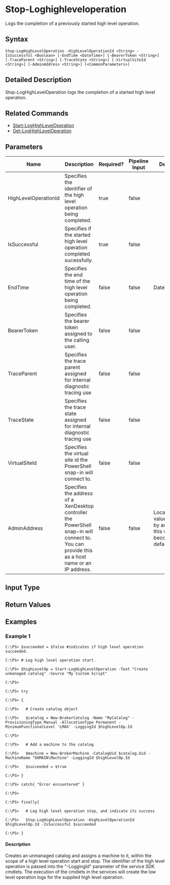 ﻿
# Stop-Loghighleveloperation
Logs the completion of a previously started high level operation.
## Syntax

```
Stop-LogHighLevelOperation -HighLevelOperationId <String> -IsSuccessful <Boolean> [-EndTime <DateTime>] [-BearerToken <String>] [-TraceParent <String>] [-TraceState <String>] [-VirtualSiteId <String>] [-AdminAddress <String>] [<CommonParameters>]
```

## Detailed Description
Stop-LogHighLevelOperation logs the completion of a started high level operation.


## Related Commands

* [Start-LogHighLevelOperation](../Start-LogHighLevelOperation/)
* [Get-LogHighLevelOperation](../Get-LogHighLevelOperation/)
## Parameters
| Name   | Description | Required? | Pipeline Input | Default Value |
| --- | --- | --- | --- | --- |
| HighLevelOperationId | Specifies the identifier of the high level operation being completed. | true | false |  |
| IsSuccessful | Specifies if the started high level operation completed sucessfully. | true | false |  |
| EndTime | Specifies the end time of the high level operation being completed. | false | false | DateTime.UtcNow. |
| BearerToken | Specifies the bearer token assigned to the calling user. | false | false |  |
| TraceParent | Specifies the trace parent assigned for internal diagnostic tracing use | false | false |  |
| TraceState | Specifies the trace state assigned for internal diagnostic tracing use | false | false |  |
| VirtualSiteId | Specifies the virtual site id the PowerShell snap-in will connect to. | false | false |  |
| AdminAddress | Specifies the address of a XenDesktop controller the PowerShell snap-in will connect to. You can provide this as a host name or an IP address. | false | false | Localhost. Once a value is provided by any cmdlet, this value becomes the default. |

## Input Type

### 

## Return Values

### 

## Examples

### Example 1

```
C:\PS> $succeeded = $false #indicates if high level operation succeeded.  
  
C:\PS> # Log high level operation start.  
  
C:\PS> $highLevelOp = Start-LogHighLevelOperation -Text "Create unmanaged catalog" -Source "My Custom Script"  
  
C:\PS>  
  
C:\PS> try  
  
C:\PS> {  
  
C:\PS>   # Create catalog object  
  
C:\PS>   $catalog = New-BrokerCatalog -Name "MyCatalog" -ProvisioningType Manual -AllocationType Permanent -MinimumFunctionalLevel 'LMAX' -LoggingId $highLevelOp.Id  
  
C:\PS>  
  
C:\PS>   # Add a machine to the catalog  
  
C:\PS>   $machine = New-BrokerMachine -CatalogUid $catalog.Uid -MachineName "DOMAIN\Machine" -LoggingId $highLevelOp.Id  
  
C:\PS>   $succeeded = $true  
  
C:\PS> }  
  
C:\PS> catch{ "Error encountered" }  
  
C:\PS>  
  
C:\PS> finally{  
  
C:\PS>   # Log high level operation stop, and indicate its success  
  
C:\PS>   Stop-LogHighLevelOperation -HighLevelOperationId $highLevelOp.Id -IsSuccessful $succeeded  
  
C:\PS> }
```

#### Description
Creates an unmanaged catalog and assigns a machine to it, within the scope of a high level operation start and stop. The identifier of the high level operation is passed into the "-LoggingId" parameter of the service SDK cmdlets. The execution of the cmdlets in the services will create the low level operation logs for the supplied high level operation.
